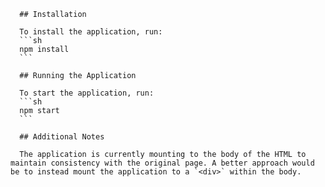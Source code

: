 
      ## Installation

      To install the application, run:
      ```sh
      npm install
      ```

      ## Running the Application

      To start the application, run:
      ```sh
      npm start
      ```

      ## Additional Notes

      The application is currently mounting to the body of the HTML to maintain consistency with the original page. A better approach would be to instead mount the application to a `<div>` within the body.
      